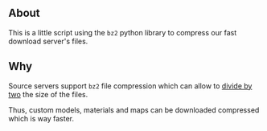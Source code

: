 ## About

This is a little script using the `bz2` python library to compress our fast download server's files.

## Why

Source servers support `bz2` file compression which can allow to [divide by two](https://catchchallenger.first-world.info/wiki/Quick_Benchmark:_Gzip_vs_Bzip2_vs_LZMA_vs_XZ_vs_LZ4_vs_LZO) the size of the files.

Thus, custom models, materials and maps can be downloaded compressed which is way faster.
